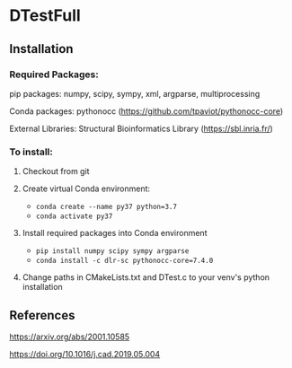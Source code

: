 # DTestFull

## Installation
### Required Packages:

pip packages: numpy, scipy, sympy, xml, argparse, multiprocessing

Conda packages: pythonocc (https://github.com/tpaviot/pythonocc-core)

External Libraries: Structural Bioinformatics Library (https://sbl.inria.fr/)

### To install:

1. Checkout from git
2. Create virtual Conda environment:
  
   - `conda create --name py37 python=3.7`
   - `conda activate py37`
  
3. Install required packages into Conda environment

   - `pip install numpy scipy sympy argparse`
   - `conda install -c dlr-sc pythonocc-core=7.4.0`
   
4. Change paths in CMakeLists.txt and DTest.c to your venv's python installation


## References

https://arxiv.org/abs/2001.10585

https://doi.org/10.1016/j.cad.2019.05.004
